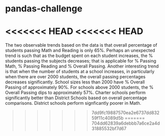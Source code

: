 # pandas-challenge
<<<<<<< HEAD
<<<<<<< HEAD
=======

The two observable trends based on the data is that overall percentage of students passing Math and Reading is only 65%. 
Perhaps an unexpected trend is such that as the budget spent on each student increases, the % students passing the subjects decreases; that is applicable for % Passing Math, % Passing Reading and % Overall Passing.
Another interesting trend is that when the number of students at a school increases, in particularly when there are over 2000 students, the overall passing percentages decreases significantly. School sizes less than 2000 have % Overall Passing of approximately 90%. For schools above 2000 students, the % Overall Passing dips to approximately 57%.
Charter schools perform significantly better than District Schools based on overall percentage comparisons. District schools perform signficantly poorer in Math.
>>>>>>> 7dd9fc19887570ea2e6737dd83259f11c4089d5b
=======
>>>>>>> 704dd62839a6debbb7a6ce2a4d31885532bf7d67
